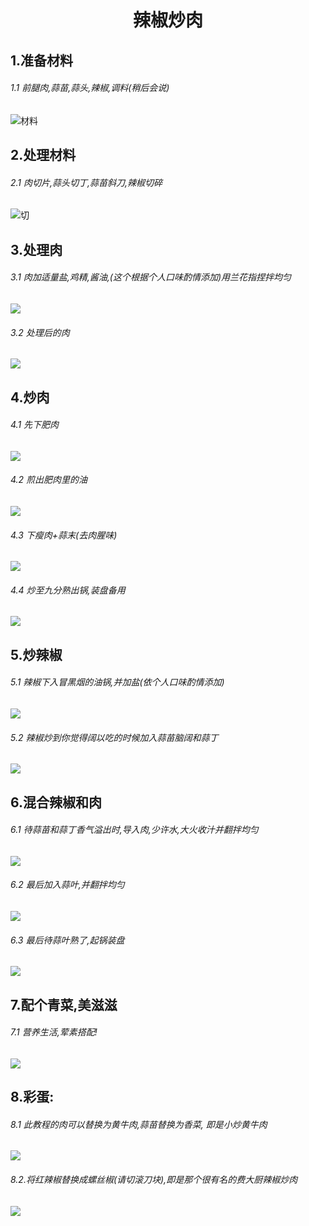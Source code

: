<center><h1>辣椒炒肉</h1></center>

## 1.准备材料

###### 1.1 前腿肉,蒜苗,蒜头,辣椒,调料(稍后会说)

![材料](https://github.com/FuYing1/food.github.io/tree/master/121212/P00306-111247.jpg)



## 2.处理材料

###### 2.1 肉切片,蒜头切丁,蒜苗斜刀,辣椒切碎

![切](https://github.com/FuYing1/food.github.io/tree/master/121212/P00306-112736.jpg)



## 3.处理肉

###### 3.1 肉加适量盐,鸡精,酱油,(这个根据个人口味酌情添加)用兰花指捏拌均匀

![](https://github.com/FuYing1/food.github.io/tree/master/121212/P00306-112842.jpg)

###### 3.2 处理后的肉

![](https://github.com/FuYing1/food.github.io/tree/master/121212/P00306-112932.jpg)



## 4.炒肉

###### 4.1 先下肥肉

![](https://github.com/FuYing1/food.github.io/tree/master/121212/P00306-113510.jpg)



###### 4.2 煎出肥肉里的油

![](https://github.com/FuYing1/food.github.io/tree/master/121212/P00306-113558.jpg)



###### 4.3 下瘦肉+蒜末(去肉腥味)

![](https://github.com/FuYing1/food.github.io/tree/master/121212/P00306-113617.jpg)



###### 4.4 炒至九分熟出锅,装盘备用

![](https://github.com/FuYing1/food.github.io/tree/master/121212/P00306-113702.jpg)



## 5.炒辣椒

###### 5.1 辣椒下入冒黑烟的油锅,并加盐(依个人口味酌情添加)

![](https://github.com/FuYing1/food.github.io/tree/master/121212/P00306-113833.jpg)



###### 5.2 辣椒炒到你觉得阔以吃的时候加入蒜苗脑阔和蒜丁

![](https://github.com/FuYing1/food.github.io/tree/master/121212/P00306-114012.jpg)



## 6.混合辣椒和肉

###### 6.1 待蒜苗和蒜丁香气溢出时,导入肉,少许水,大火收汁并翻拌均匀

![](https://github.com/FuYing1/food.github.io/tree/master/121212/P00306-114051.jpg)



###### 6.2 最后加入蒜叶,并翻拌均匀

![](https://github.com/FuYing1/food.github.io/tree/master/121212/P00306-114122.jpg)



###### 6.3 最后待蒜叶熟了,起锅装盘

![](https://github.com/FuYing1/food.github.io/tree/master/121212/P00306-114247.jpg)



## 7.配个青菜,美滋滋

###### 7.1 营养生活,荤素搭配!

![](https://github.com/FuYing1/food.github.io/tree/master/121212/P00306-114509.jpg)



## 8.彩蛋:

###### 8.1 此教程的肉可以替换为黄牛肉,蒜苗替换为香菜, 即是小炒黄牛肉

![](https://github.com/FuYing1/food.github.io/tree/master/121212/P00101-123659.jpg)



###### 8.2.将红辣椒替换成螺丝椒(请切滚刀块),即是那个很有名的费大厨辣椒炒肉

![](https://github.com/FuYing1/food.github.io/tree/master/121212/P00112-183816.jpg)